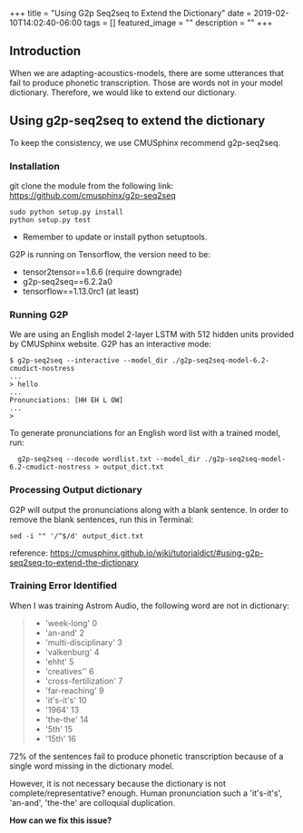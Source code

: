 +++ 
title = "Using G2p Seq2seq to Extend the Dictionary" 
date = 2019-02-10T14:02:40-06:00 
tags = []
featured_image = ""
description = "" 
+++

## Introduction
When we are adapting-acoustics-models, there are some utterances that fail to produce phonetic transcription.
Those are words not in your model dictionary.
Therefore, we would like to extend our dictionary. 

## Using g2p-seq2seq to extend the dictionary
To keep the consistency, we use CMUSphinx recommend g2p-seq2seq. 

### Installation
git clone the module from the following link: 
https://github.com/cmusphinx/g2p-seq2seq

 ```
 sudo python setup.py install  
 python setup.py test
 ```

* Remember to update or install python setuptools. 

G2P is running on Tensorflow, the version need to be:

* tensor2tensor==1.6.6 (require downgrade)
* g2p-seq2seq==6.2.2a0
* tensorflow==1.13.0rc1 (at least)

### Running G2P 
We are using an English model 2-layer LSTM with 512 hidden units provided by CMUSphinx website.
G2P has an interactive mode:
```
$ g2p-seq2seq --interactive --model_dir ./g2p-seq2seq-model-6.2-cmudict-nostress
...
> hello
...
Pronunciations: [HH EH L OW]
...
>

```
To generate pronunciations for an English word list with a trained model, run:
```
  g2p-seq2seq --decode wordlist.txt --model_dir ./g2p-seq2seq-model-6.2-cmudict-nostress > output_dict.txt
```

### Processing Output dictionary

G2P will output the pronunciations along with a blank sentence.
In order to remove the blank sentences, run this in Terminal:
 ```
 sed -i "" '/^$/d' output_dict.txt
 ```

reference: https://cmusphinx.github.io/wiki/tutorialdict/#using-g2p-seq2seq-to-extend-the-dictionary


### Training Error Identified
When I was training Astrom Audio, the following word are not in dictionary:

> * 'week-long' 0
> * 'an-and' 2
> * 'multi-disciplinary' 3
> * 'valkenburg' 4
> * 'ehht' 5
> * 'creatives'' 6
> * 'cross-fertilization' 7
> * 'far-reaching' 9
> * 'it's-it's' 10
> * '1964' 13
> * 'the-the' 14
> * '5th' 15
> * '15th' 16

72% of the sentences fail to produce phonetic transcription because of a single word missing in the dictionary model.

However, it is not necessary because the dictionary is not complete/representative? enough. 
Human pronunciation such a 'it's-it's', 'an-and', 'the-the' are colloquial duplication.

**How can we fix this issue?** 